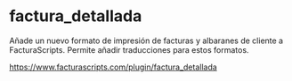 # factura_detallada
Añade un nuevo formato de impresión de facturas y albaranes de cliente a FacturaScripts.
Permite añadir traducciones para estos formatos.

https://www.facturascripts.com/plugin/factura_detallada